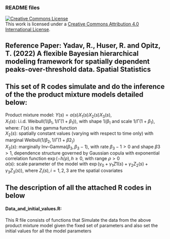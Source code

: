 ### README files

<a rel="license" href="http://creativecommons.org/licenses/by/4.0/"><img alt="Creative Commons License" style="border-width:0" src="https://i.creativecommons.org/l/by/4.0/88x31.png" /></a><br />This work is licensed under a <a rel="license" href="http://creativecommons.org/licenses/by/4.0/">Creative Commons Attribution 4.0 International License</a>.

## Reference Paper: Yadav, R., Huser, R. and Opitz, T. (2022) A flexible Bayesian hierarchical modeling framework for spatially dependent peaks-over-threshold data. Spatial Statistics 

## This set of R codes simulate and do the inference of the the product mixture models detailed below: 
Product mixture model: $Y(s)= \alpha(s) X_1(s) X_2(s) X_3(s)$,  
$X_1(s)$: i.i.d. Weibull$(1/\beta_1,1/\Gamma(1+\beta_1))$, with shape $1/\beta_1$ and scale $1/\Gamma(1+\beta_1)$, where: $\Gamma(x)$ is the gamma function  
$X_2(s)$: spatially constant values (varying with respect to time only) with marginal Weibull$(1/\beta_2,1/\Gamma(1+\beta2_))$  
$X_3(s):$ marginally Inv-Gamma$(\beta_3,\beta_3-1)$, with rate $\beta_3-1 >0$ and shape $\beta3 > 1$, dependence structure governed by Gaussian copula with exponential correlation function $\exp(-h/\rho), h\geq 0$, with range $\rho>0$  
$\alpha(s):$ scale parameter of the model with $\exp(\gamma_0 + \gamma_1 Z1(s) + \gamma_2 Z_2(s) + \gamma_3 Z_3(s))$, where $Z_i(s), i=1,2,3$ are the spatial covariates 

## The description of all the attached R codes in below
#### Data_and_initial_values.R: 
This R file consists of functions that Simulate the data from the above product mixture model given the fixed set of parameters and also set the initial values for all the model parameters



